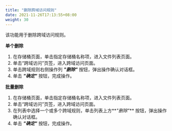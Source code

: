 ```yaml
---
title: "删除跨域访问规则"
date: 2021-11-26T17:13:55+08:00
weight: 30
---
```


该功能用于删除跨域访问规则。

**单个删除**

1. 在存储桶页面，单击指定存储桶名称项，进入文件列表页面。
2. 单击“跨域访问”页签，进入跨域访问页面。
3. 单击跨域规则右侧操作列 **_"删除"_** 按钮，弹出操作确认对话框。
4. 单击 **_"确定"_** 按钮，完成操作。

**批量删除**

1. 在存储桶页面，单击指定存储桶名称项，进入文件列表页面。
2. 单击“跨域访问”页签，进入跨域访问页面。
3. 在列表中选择一个或多个跨域规则，单击列表上方**_"删除"_** 按钮，弹出操作确认对话框。
4. 单击 **_"确定"_** 按钮，完成操作。